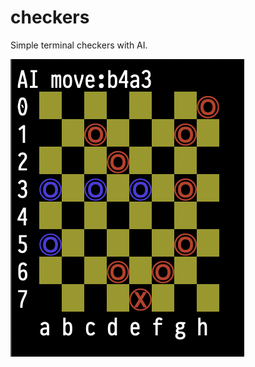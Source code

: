 
# checkers

Simple terminal checkers with AI.

![alt screenshot](https://github.com/ivansafrin/checkers/blob/master/sshot.png?raw=true)

